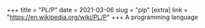 +++
title = "PL/P"
date = 2021-03-06
slug = "plp"
[extra]
link = "https://en.wikipedia.org/wiki/PL/P"
+++
A programming language

